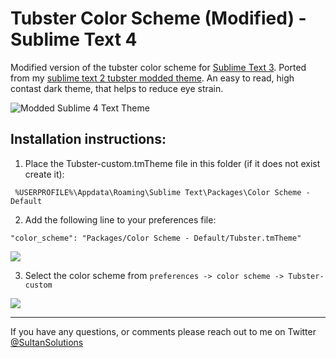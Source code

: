 # Tubster Color Scheme (Modified) - Sublime Text 4


Modified version of the tubster color scheme for <a href="https://www.sublimetext.com/">Sublime Text 3</a>. Ported from my <a href="https://github.com/samersultan/sublime-text-2-color-scheme">sublime text 2 tubster modded theme</a>. An easy to read, high contast dark theme, that helps to reduce eye strain. 

![Modded Sublime 4 Text Theme](http://i.imgur.com/282AyRpl.jpg)


## Installation instructions:

1) Place the Tubster-custom.tmTheme file in this folder (if it does not exist create it): 

`
%USERPROFILE%\Appdata\Roaming\Sublime Text\Packages\Color Scheme - Default`




2) Add the following line to your preferences file: 


`"color_scheme": "Packages/Color Scheme - Default/Tubster.tmTheme"`


![](http://i.imgur.com/CKNaDVv.png)


3) Select the color scheme from 
`
preferences -> color scheme -> Tubster-custom `

![](http://i.imgur.com/OxRkqGVl.jpg)

----

If you have any questions, or comments please reach out to me on Twitter <a href="https://twitter.com/sultansolutions"> @SultanSolutions </a> 




